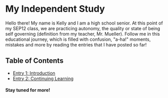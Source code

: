 # My Independent Study 

Hello there! My name is Kelly and I am a high school senior. At this point of my SEP12 class, we are practicing autonomy, the quality or state of being self governing (definition from my teacher, Mr. Mueller). Follow me in this educational journey, which is filled with confusion, "a-ha!" moments, mistakes and more by reading the entries that I have posted so far!  

## Table of Contents   
* [Entry 1: Introduction](entries/entry1.md)   
* [Entry 2: Continuing Learning](entries/entry2.md)

#### Stay tuned for more!  
